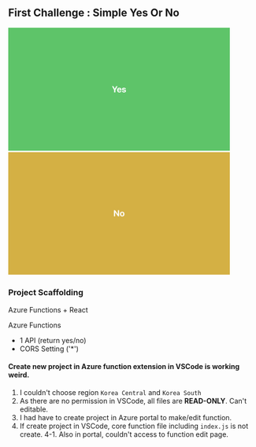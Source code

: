 ## First Challenge : Simple Yes Or No

<img src="public/images/2.png" width="450px"></img><br/>
<img src="public/images/1.png" width="450px"></img><br/>

### Project Scaffolding
Azure Functions + React

Azure Functions
* 1 API (return yes/no)
* CORS Setting ('*')

#### Create new project in Azure function extension in VSCode is working weird.
1. I couldn't choose region `Korea Central` and `Korea South`
2. As there are no permission in VSCode, all files are **READ-ONLY**. Can't editable.
3. I had have to create project in Azure portal to make/edit function.
4. If create project in VSCode, core function file including `index.js` is not create.
4-1. Also in portal, couldn't access to function edit page.
